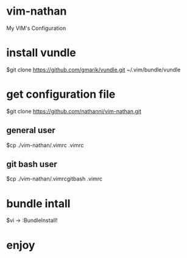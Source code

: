 # vim-nathan
My VIM's Configuration

# install vundle
$git clone https://github.com/gmarik/vundle.git ~/.vim/bundle/vundle

# get configuration file
$git clone https://github.com/nathanni/vim-nathan.git

## general user
$cp ./vim-nathan/.vimrc .vimrc

## git bash user 
$cp ./vim-nathan/.vimrcgitbash .vimrc

# bundle intall
$vi -> :BundleInstall!

# enjoy

